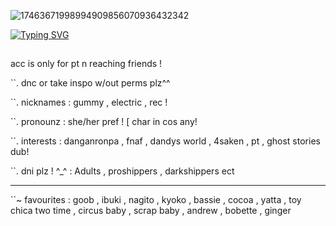 ![17463671998994909856070936432342](https://github.com/user-attachments/assets/4ee870fe-9fba-4f98-85be-915f4a47552c)

[![Typing SVG](https://readme-typing-svg.demolab.com?font=Jersey+10&pause=1000&color=D3A2B5DA&width=435&lines=%60+just+doing+my+part+!+%60;%60+This+one+is+done+!%60;%60+is+one+of+my+flowers+wilted+%3F+%60)](https://git.io/typing-svg)

##

acc is only for pt n reaching friends !

 ``. dnc or take inspo w/out perms plz^^
 
``.  nicknames : gummy , electric , rec !

``. pronounz : she/her pref ! [ char in cos any!

``. interests : danganronpa , fnaf , dandys world , 4saken , pt , ghost stories dub!

``. dni plz ! ^_^ : Adults , proshippers , darkshippers ect

---
``~ favourites : goob , ibuki , nagito , kyoko , bassie , cocoa , yatta , toy chica
    two time , circus baby , scrap baby , andrew , bobette , ginger



